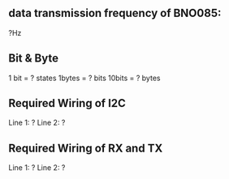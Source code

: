 ## data transmission frequency of BNO085:
?Hz

## Bit & Byte 
1 bit = ? states
1bytes = ? bits
10bits = ? bytes

## Required Wiring of I2C
Line 1: ?
Line 2: ?

## Required Wiring of RX and TX
Line 1: ?
Line 2: ?
